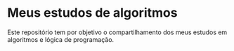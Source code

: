 # Meus estudos de algoritmos
Este repositório tem por objetivo o compartilhamento dos meus estudos em algoritmos e lógica de programação.

